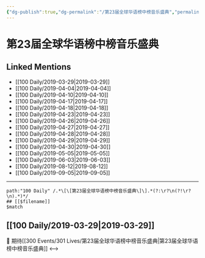 ```yaml
---
{"dg-publish":true,"dg-permalink":"/第23届全球华语榜中榜音乐盛典","permalink":"/第23届全球华语榜中榜音乐盛典/"}
---
```


# 第23届全球华语榜中榜音乐盛典

## Linked Mentions
- [[100 Daily/2019-03-29\|2019-03-29]]
- [[100 Daily/2019-04-04\|2019-04-04]]
- [[100 Daily/2019-04-10\|2019-04-10]]
- [[100 Daily/2019-04-17\|2019-04-17]]
- [[100 Daily/2019-04-18\|2019-04-18]]
- [[100 Daily/2019-04-23\|2019-04-23]]
- [[100 Daily/2019-04-26\|2019-04-26]]
- [[100 Daily/2019-04-27\|2019-04-27]]
- [[100 Daily/2019-04-28\|2019-04-28]]
- [[100 Daily/2019-04-29\|2019-04-29]]
- [[100 Daily/2019-04-30\|2019-04-30]]
- [[100 Daily/2019-05-05\|2019-05-05]]
- [[100 Daily/2019-06-03\|2019-06-03]]
- [[100 Daily/2019-08-12\|2019-08-12]]
- [[100 Daily/2019-09-05\|2019-09-05]]


---

```expander
path:"100 Daily" /.*\[\[第23届全球华语榜中榜音乐盛典\]\].*(?:\r?\n(?!\r?\n).*)*/
## [[$filename]]
$match
```
## [[100 Daily/2019-03-29\|2019-03-29]]
🌟 期待[[300 Events/301 Lives/第23届全球华语榜中榜音乐盛典\|第23届全球华语榜中榜音乐盛典]]
[](https://m.weibo.cn/6466290670/4355267988490447)
<-->